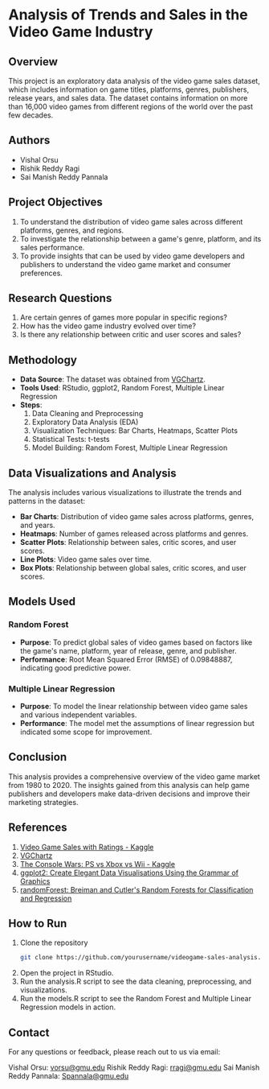 # Analysis of Trends and Sales in the Video Game Industry

## Overview

This project is an exploratory data analysis of the video game sales dataset, which includes information on game titles, platforms, genres, publishers, release years, and sales data. The dataset contains information on more than 16,000 video games from different regions of the world over the past few decades. 

## Authors
- Vishal Orsu
- Rishik Reddy Ragi
- Sai Manish Reddy Pannala

## Project Objectives

1. To understand the distribution of video game sales across different platforms, genres, and regions.
2. To investigate the relationship between a game's genre, platform, and its sales performance.
3. To provide insights that can be used by video game developers and publishers to understand the video game market and consumer preferences.

## Research Questions

1. Are certain genres of games more popular in specific regions?
2. How has the video game industry evolved over time?
3. Is there any relationship between critic and user scores and sales?

## Methodology

- **Data Source**: The dataset was obtained from [VGChartz](https://www.vgchartz.com/).
- **Tools Used**: RStudio, ggplot2, Random Forest, Multiple Linear Regression
- **Steps**:
  1. Data Cleaning and Preprocessing
  2. Exploratory Data Analysis (EDA)
  3. Visualization Techniques: Bar Charts, Heatmaps, Scatter Plots
  4. Statistical Tests: t-tests
  5. Model Building: Random Forest, Multiple Linear Regression

## Data Visualizations and Analysis

The analysis includes various visualizations to illustrate the trends and patterns in the dataset:
- **Bar Charts**: Distribution of video game sales across platforms, genres, and years.
- **Heatmaps**: Number of games released across platforms and genres.
- **Scatter Plots**: Relationship between sales, critic scores, and user scores.
- **Line Plots**: Video game sales over time.
- **Box Plots**: Relationship between global sales, critic scores, and user scores.

## Models Used

### Random Forest
- **Purpose**: To predict global sales of video games based on factors like the game's name, platform, year of release, genre, and publisher.
- **Performance**: Root Mean Squared Error (RMSE) of 0.09848887, indicating good predictive power.

### Multiple Linear Regression
- **Purpose**: To model the linear relationship between video game sales and various independent variables.
- **Performance**: The model met the assumptions of linear regression but indicated some scope for improvement.

## Conclusion

This analysis provides a comprehensive overview of the video game market from 1980 to 2020. The insights gained from this analysis can help game publishers and developers make data-driven decisions and improve their marketing strategies.

## References

1. [Video Game Sales with Ratings - Kaggle](https://www.kaggle.com/datasets/rush4ratio/video-game-sales-with-ratings)
2. [VGChartz](https://www.vgchartz.com/)
3. [The Console Wars: PS vs Xbox vs Wii - Kaggle](https://www.kaggle.com/code/arthurtok/the-console-wars-ps-vs-xbox-vs-wii)
4. [ggplot2: Create Elegant Data Visualisations Using the Grammar of Graphics](https://ggplot2.tidyverse.org/)
5. [randomForest: Breiman and Cutler's Random Forests for Classification and Regression](https://cran.r-project.org/web/packages/randomForest/index.html)

## How to Run

1. Clone the repository
   ```bash
   git clone https://github.com/yourusername/videogame-sales-analysis.git
2. Open the project in RStudio.
3. Run the analysis.R script to see the data cleaning, preprocessing, and visualizations.
4. Run the models.R script to see the Random Forest and Multiple Linear Regression models in action.

## Contact
For any questions or feedback, please reach out to us via email:

Vishal Orsu: vorsu@gmu.edu
Rishik Reddy Ragi: rragi@gmu.edu
Sai Manish Reddy Pannala: Spannala@gmu.edu
